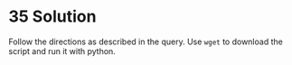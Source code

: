 # 35 Solution
Follow the directions as described in the query. Use `wget` to download the script and run it with python.